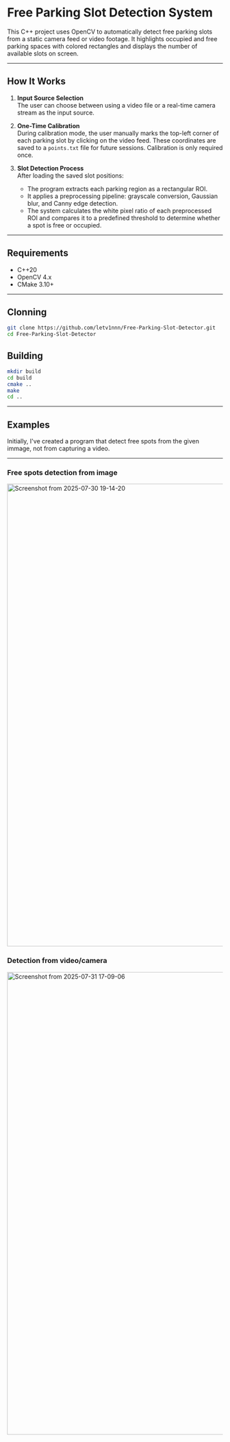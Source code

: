 # Free Parking Slot Detection System

This C++ project uses OpenCV to automatically detect free parking slots from a static camera feed or video footage. It highlights occupied and free parking spaces with colored rectangles and displays the number of available slots on screen.

---

## How It Works
1. **Input Source Selection**  
   The user can choose between using a video file or a real-time camera stream as the input source.

2. **One-Time Calibration**  
   During calibration mode, the user manually marks the top-left corner of each parking slot by clicking on the video feed. These coordinates are saved to a `points.txt` file for future sessions. Calibration is only required once.

3. **Slot Detection Process**  
   After loading the saved slot positions:
   - The program extracts each parking region as a rectangular ROI.
   - It applies a preprocessing pipeline: grayscale conversion, Gaussian blur, and Canny edge detection.
   - The system calculates the white pixel ratio of each preprocessed ROI and compares it to a predefined threshold to determine whether a spot is free or occupied.

---

## Requirements

- C++20
- OpenCV 4.x
- CMake 3.10+

---

## Clonning
```bash
git clone https://github.com/letv1nnn/Free-Parking-Slot-Detector.git
cd Free-Parking-Slot-Detector
```

## Building
```bash
mkdir build
cd build
cmake ..
make
cd ..
```

---

## Examples

Initially, I've created a program that detect free spots from the given immage, not from capturing a video.

---
### Free spots detection from image
<img width="1920" height="1080" alt="Screenshot from 2025-07-30 19-14-20" src="https://github.com/user-attachments/assets/7a615b45-fd34-4db6-8aec-a25bde2914fb" />

### Detection from video/camera
<img width="1920" height="1080" alt="Screenshot from 2025-07-31 17-09-06" src="https://github.com/user-attachments/assets/7eca30ca-1bcb-408d-ade3-e0d2ad0744ab" />

